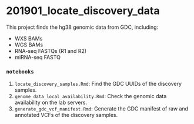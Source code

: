 # 201901_locate_discovery_data
This project finds the hg38 genomic data from GDC, including:

- WXS BAMs
- WGS BAMs
- RNA-seq FASTQs (R1 and R2)
- miRNA-seq FASTQ


### `notebooks`
1. `locate_discovery_samples.Rmd`: Find the GDC UUIDs of the discovery samples.
2. `genome_data_local_availability.Rmd`: Check the genomic data availability on the lab servers.
3. `generate_gdc_vcf_manifest.Rmd`: Generate the GDC manifest of raw and annotated VCFs of the discovery samples.